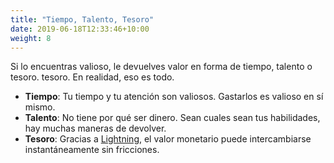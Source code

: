 ```yaml
---
title: "Tiempo, Talento, Tesoro"
date: 2019-06-18T12:33:46+10:00
weight: 8
---
```


Si lo encuentras valioso, le devuelves valor en forma de tiempo, talento o tesoro.
tesoro. En realidad, eso es todo.


- **Tiempo**: Tu tiempo y tu atención son valiosos. Gastarlos es valioso en sí mismo.
- **Talento**: No tiene por qué ser dinero. Sean cuales sean tus habilidades, hay muchas maneras de devolver.
- **Tesoro**: Gracias a [Lightning][relámpago], el valor monetario puede intercambiarse instantáneamente sin fricciones.

[relámpago]: https://lightning.network/